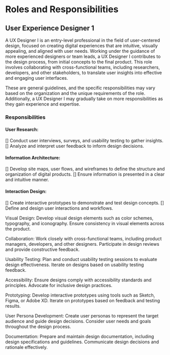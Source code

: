 # Roles and Responsibilities

## User Experience Designer 1
A UX Designer I is an entry-level professional in the field of user-centered design, focused on creating digital experiences that are intuitive, visually appealing, and aligned with user needs. Working under the guidance of more experienced designers or team leads, a UX Designer I contributes to the design process, from initial concepts to the final product. This role involves collaborating with cross-functional teams, including researchers, developers, and other stakeholders, to translate user insights into effective and engaging user interfaces.

These are general guidelines, and the specific responsibilities may vary based on the organization and the unique requirements of the role. Additionally, a UX Designer I may gradually take on more responsibilities as they gain experience and expertise.

### Responsibilities

#### User Research:
[] Conduct user interviews, surveys, and usability testing to gather insights.
[] Analyze and interpret user feedback to inform design decisions.

#### Information Architecture:
[] Develop site maps, user flows, and wireframes to define the structure and organization of digital products.
[] Ensure information is presented in a clear and intuitive manner.

#### Interaction Design:
[] Create interactive prototypes to demonstrate and test design concepts.
[] Define and design user interactions and workflows.

Visual Design:
Develop visual design elements such as color schemes, typography, and iconography.
Ensure consistency in visual elements across the product.

Collaboration:
Work closely with cross-functional teams, including product managers, developers, and other designers.
Participate in design reviews and provide constructive feedback.

Usability Testing:
Plan and conduct usability testing sessions to evaluate design effectiveness.
Iterate on designs based on usability testing feedback.

Accessibility:
Ensure designs comply with accessibility standards and principles.
Advocate for inclusive design practices.

Prototyping:
Develop interactive prototypes using tools such as Sketch, Figma, or Adobe XD.
Iterate on prototypes based on feedback and testing results.

User Persona Development:
Create user personas to represent the target audience and guide design decisions.
Consider user needs and goals throughout the design process.

Documentation:
Prepare and maintain design documentation, including design specifications and guidelines.
Communicate design decisions and rationale effectively.